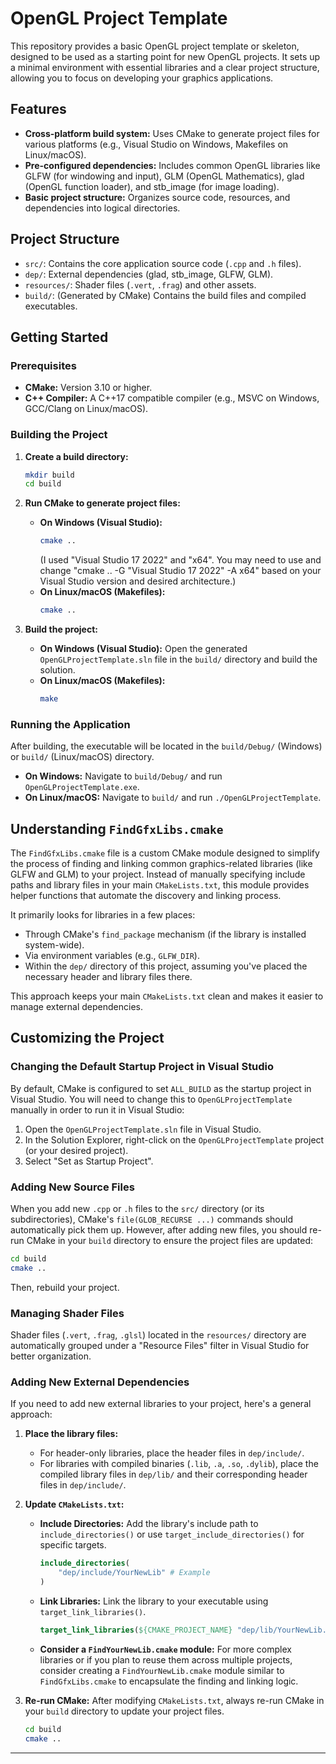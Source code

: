 # OpenGL Project Template

This repository provides a basic OpenGL project template or skeleton, designed to be used as a starting point for new OpenGL projects. It sets up a minimal environment with essential libraries and a clear project structure, allowing you to focus on developing your graphics applications.

## Features

*   **Cross-platform build system:** Uses CMake to generate project files for various platforms (e.g., Visual Studio on Windows, Makefiles on Linux/macOS).
*   **Pre-configured dependencies:** Includes common OpenGL libraries like GLFW (for windowing and input), GLM (OpenGL Mathematics), glad (OpenGL function loader), and stb_image (for image loading).
*   **Basic project structure:** Organizes source code, resources, and dependencies into logical directories.

## Project Structure

*   `src/`: Contains the core application source code (`.cpp` and `.h` files).
*   `dep/`: External dependencies (glad, stb_image, GLFW, GLM).
*   `resources/`: Shader files (`.vert`, `.frag`) and other assets.
*   `build/`: (Generated by CMake) Contains the build files and compiled executables.

## Getting Started

### Prerequisites

*   **CMake:** Version 3.10 or higher.
*   **C++ Compiler:** A C++17 compatible compiler (e.g., MSVC on Windows, GCC/Clang on Linux/macOS).


### Building the Project

1.  **Create a build directory:**
    ```bash
    mkdir build
    cd build
    ```

2.  **Run CMake to generate project files:**
    *   **On Windows (Visual Studio):**
        ```bash
        cmake ..
        ```
        (I used "Visual Studio 17 2022" and "x64". You may need to use and change "cmake .. -G "Visual Studio 17 2022" -A x64" based on your Visual Studio version and desired architecture.)
    *   **On Linux/macOS (Makefiles):**
        ```bash
        cmake ..
        ```

3.  **Build the project:**
    *   **On Windows (Visual Studio):** Open the generated `OpenGLProjectTemplate.sln` file in the `build/` directory and build the solution.
    *   **On Linux/macOS (Makefiles):**
        ```bash
        make
        ```

### Running the Application

After building, the executable will be located in the `build/Debug/` (Windows) or `build/` (Linux/macOS) directory.

*   **On Windows:** Navigate to `build/Debug/` and run `OpenGLProjectTemplate.exe`.
*   **On Linux/macOS:** Navigate to `build/` and run `./OpenGLProjectTemplate`.

## Understanding `FindGfxLibs.cmake`

The `FindGfxLibs.cmake` file is a custom CMake module designed to simplify the process of finding and linking common graphics-related libraries (like GLFW and GLM) to your project. Instead of manually specifying include paths and library files in your main `CMakeLists.txt`, this module provides helper functions that automate the discovery and linking process.

It primarily looks for libraries in a few places:
*   Through CMake's `find_package` mechanism (if the library is installed system-wide).
*   Via environment variables (e.g., `GLFW_DIR`).
*   Within the `dep/` directory of this project, assuming you've placed the necessary header and library files there.

This approach keeps your main `CMakeLists.txt` clean and makes it easier to manage external dependencies.

## Customizing the Project

### Changing the Default Startup Project in Visual Studio

By default, CMake is configured to set `ALL_BUILD` as the startup project in Visual Studio. You will need to change this to `OpenGLProjectTemplate` manually in order to run it in Visual Studio:

1.  Open the `OpenGLProjectTemplate.sln` file in Visual Studio.
2.  In the Solution Explorer, right-click on the `OpenGLProjectTemplate` project (or your desired project).
3.  Select "Set as Startup Project".

### Adding New Source Files

When you add new `.cpp` or `.h` files to the `src/` directory (or its subdirectories), CMake's `file(GLOB_RECURSE ...)` commands should automatically pick them up. However, after adding new files, you should re-run CMake in your `build` directory to ensure the project files are updated:

```bash
cd build
cmake ..
```

Then, rebuild your project.

### Managing Shader Files

Shader files (`.vert`, `.frag`, `.glsl`) located in the `resources/` directory are automatically grouped under a "Resource Files" filter in Visual Studio for better organization.

### Adding New External Dependencies

If you need to add new external libraries to your project, here's a general approach:

1.  **Place the library files:**
    *   For header-only libraries, place the header files in `dep/include/`.
    *   For libraries with compiled binaries (`.lib`, `.a`, `.so`, `.dylib`), place the compiled library files in `dep/lib/` and their corresponding header files in `dep/include/`.

2.  **Update `CMakeLists.txt`:**
    *   **Include Directories:** Add the library's include path to `include_directories()` or use `target_include_directories()` for specific targets.
        ```cmake
        include_directories(
            "dep/include/YourNewLib" # Example
        )
        ```
    *   **Link Libraries:** Link the library to your executable using `target_link_libraries()`.
        ```cmake
        target_link_libraries(${CMAKE_PROJECT_NAME} "dep/lib/YourNewLib.lib") # Example for Windows
        ```
    *   **Consider a `FindYourNewLib.cmake` module:** For more complex libraries or if you plan to reuse them across multiple projects, consider creating a `FindYourNewLib.cmake` module similar to `FindGfxLibs.cmake` to encapsulate the finding and linking logic.

3.  **Re-run CMake:** After modifying `CMakeLists.txt`, always re-run CMake in your `build` directory to update your project files.
    ```bash
    cd build
    cmake ..
    ```

---
